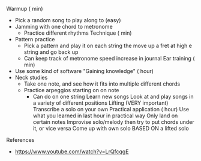  Warmup ( min)
- Pick a random song to play along to (easy)
- Jamming with one chord to metronome
	- Practice different rhythms
 Technique ( min)
- Pattern practice
	- Pick a pattern and play it on each string the move up a fret at high e string and go back up
	- Can keep track of metronome speed increase in journal
 Ear training ( min)
- Use some kind of software
 "Gaining knowledge" ( hour)
- Neck studies
	- Take one note, and see how it fits into multiple different chords
	- Practice arpeggios starting on on note
		- Can do on one string
 Learn new songs
 Look at and play songs in a variety of different positions
	 Lifting (VERY important)
		 Transcribe a solo on your own
 Practical application ( hour)
 Use what you learned in last hour in practical way
	 Only land on certain notes
		 Improvise solo/melody then try to put chords under it, or vice versa
		 Come up with own solo BASED ON a lifted solo

 References
- https://www.youtube.com/watch?v=LrQfcqgE